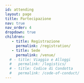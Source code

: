 ```yaml
---
id: attending
layout: page
title: Partecipazione
nav: true
nav_order: 4
dropdown: true
children:
   - title: Registrazione
     permalink: /registration/
   - title: Sede
     permalink: /venue/
  # - title: Viaggio e Alloggi
  #   permalink: /logistics/
  # - title: Codice di Condotta
  #   permalink: /code-of-conduct/        
---
```

